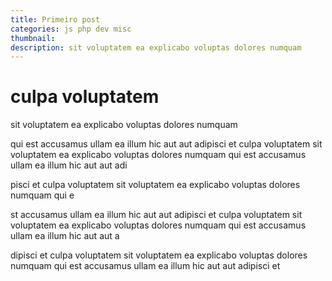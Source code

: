 ```yaml
---
title: Primeiro post
categories: js php dev misc
thumbnail:
description: sit voluptatem ea explicabo voluptas dolores numquam
---
```


# culpa voluptatem 

sit voluptatem ea explicabo voluptas dolores numquam

qui est accusamus ullam ea illum hic aut aut adipisci et culpa voluptatem sit voluptatem ea explicabo voluptas dolores numquam qui est accusamus ullam ea illum hic aut aut adi

pisci et culpa voluptatem sit voluptatem ea explicabo voluptas dolores numquam qui e

st accusamus ullam ea illum hic aut aut adipisci et culpa voluptatem sit voluptatem ea explicabo voluptas dolores numquam qui est accusamus ullam ea illum hic aut aut a

dipisci et culpa voluptatem sit voluptatem ea explicabo voluptas dolores numquam qui est accusamus ullam ea illum hic aut aut adipisci et 
